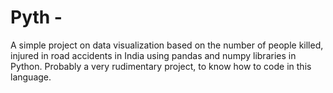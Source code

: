 # Pyth -
A simple project on data visualization based on the number of people killed, injured in road accidents in India using pandas and numpy libraries in Python.
Probably a very rudimentary project, to know how to code in this language.
